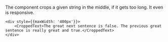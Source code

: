 The component crops a given string in the middle, if it gets too long. It even is responsive.

```
<div style={{maxWidth: '400px'}}>
    <CroppedText>The great next sentence is false. The previous great sentence is really great and true.</CroppedText>
</div>
```
